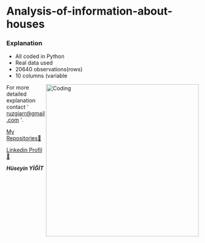 # Analysis-of-information-about-houses

### Explanation

  - All coded in Python
  - Real data used
  - 20640 observations(rows)
  - 10 columns (variable


 
<img align="right" alt="Coding" width="400" src="https://static.wixstatic.com/media/e943bd_92609634e26e492cae46723ad7eef8ba~mv2.gif">



For more detailed explanation contact ' ruzgiarr@gmail.com '.



[My Repositories👀](https://github.com/ruzgiiar?tab=repositories)



[Linkedin Profil👀](https://www.linkedin.com/in/h%C3%BCseyin-yi%C4%9Fit-34562226b/)



***Hüseyin YİĞİT***


